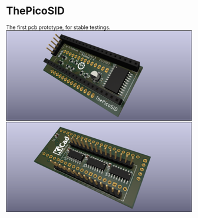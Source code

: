 # ThePicoSID
The first pcb prototype, for stable testings.
![image01](doc/the_pico_sid_prototyp1_01.png)
![image01](doc/the_pico_sid_prototyp1_02.png)
